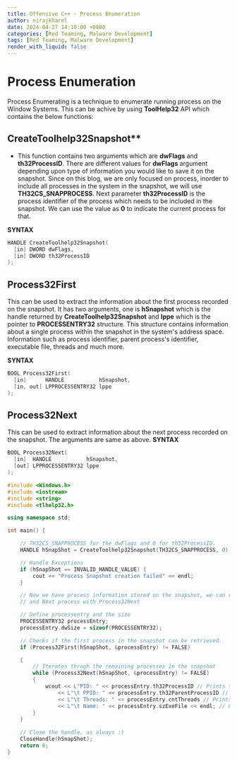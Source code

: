 ```yaml
---
title: Offensive C++ - Process Enumeration
author: nirajkharel
date: 2024-04-27 14:10:00 +0800
categories: [Red Teaming, Malware Development]
tags: [Red Teaming, Malware Development]
render_with_liquid: false
---
```


# Process Enumeration
Process Enumerating is a technique to enumerate running process on the Window Systems. This can be achive by using **ToolHelp32** API which contains the below functions:

## CreateToolhelp32Snapshot**
- This function contains two arguments which are **dwFlags** and **th32ProcessID**. There are different values for **dwFlags** argument depending upon type of information you would like to save it on the snapshot. Since on this blog, we are only focused on process, inorder to include all processes in the system in the snapshot, we will use **TH32CS_SNAPPROCESS**. Next parameter **th32ProcessID** is the process identifier of the process which needs to be included in the snapshot. We can use the value as **0** to indicate the current process for that.

**SYNTAX**
```c++
HANDLE CreateToolhelp32Snapshot(
  [in] DWORD dwFlags,
  [in] DWORD th32ProcessID
);
```

## Process32First
This can be used to extract the information about the first process recorded on the snapshot. It has two arguments, one is **hSnapshot** which is the handle returned by **CreateToolhelp32Snapshot** and **lppe** which is the pointer to **PROCESSENTRY32** structure. This structure contains information about a single process within the snapshot in the system's address space. Information such as process identifier, parent process's identifier, executable file, threads and much more.

**SYNTAX**
```c++
BOOL Process32First(
  [in]      HANDLE           hSnapshot,
  [in, out] LPPROCESSENTRY32 lppe
);
```

## Process32Next
This can be used to extract information about the next process recorded on the snapshot. The arguments are same as above.
**SYNTAX**
```c++
BOOL Process32Next(
  [in]  HANDLE           hSnapshot,
  [out] LPPROCESSENTRY32 lppe
);
```


```c++
#include <Windows.h>
#include <iostream>
#include <string>
#include <tlhelp32.h>

using namespace std;

int main() {

    // TH32CS_SNAPPROCESS for the dwFlags and 0 for th32ProcessID.
    HANDLE hSnapShot = CreateToolhelp32Snapshot(TH32CS_SNAPPROCESS, 0);

    // Handle Exceptions
    if (hSnapShot == INVALID_HANDLE_VALUE) {
        cout << "Process Snapshot creation failed" << endl;
    }

    // Now we have process information stored on the snapshot, we can retrieve information about the first process encountered in a system snapshot using Process32First
    // and Next process with Process32Next

    // Define processentry and the size
    PROCESSENTRY32 processEntry;
    processEntry.dwSize = sizeof(PROCESSENTRY32);

    // Checks if the first process in the snapshot can be retrieved.
    if (Process32First(hSnapShot, &processEntry) != FALSE)

    {
        // Iterates throgh the remaining processes in the snapshot
        while (Process32Next(hSnapShot, &processEntry) != FALSE)
        {
            wcout << L"PID: " << processEntry.th32ProcessID // Prints the process ID
                << L"\t PPID: " << processEntry.th32ParentProcessID // Prints the parent process ID
                << L"\t Threads: " << processEntry.cntThreads // Prints the Thread running on the process
                << L"\t Name: " << processEntry.szExeFile << endl; // Prints an executable running the process
        }
    }
    
    // Close the handle, as always :)
    CloseHandle(hSnapShot);
    return 0;
}
```

<img alt="" class="bf jp jq dj" loading="lazy" role="presentation" src="https://raw.githubusercontent.com/nirajkharel/nirajkharel.github.io/master/assets/img/images/process-enum-1.gif">